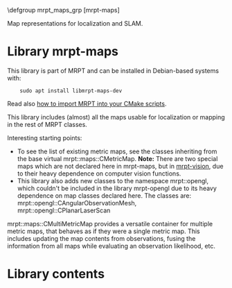 \defgroup mrpt_maps_grp [mrpt-maps]

Map representations for localization and SLAM.


# Library mrpt-maps

This library is part of MRPT and can be installed in Debian-based systems with:

		sudo apt install libmrpt-maps-dev

Read also [how to import MRPT into your CMake scripts](mrpt_from_cmake.html).

This library includes (almost) all the maps usable for localization or mapping
in the rest of MRPT classes.

Interesting starting points:
<ul>
<li> To see the list of existing metric maps, see the classes inheriting from
the base virtual mrpt::maps::CMetricMap. <b>Note:</b> There are two special
maps which are not declared here in mrpt-maps, but
in <a href="mrpt-vision.html" >mrpt-vision</a>, due to their
heavy dependence on computer vision functions. </li>
<li> This library also adds new classes to the namespace mrpt::opengl, which
couldn't be included in the library mrpt-opengl due to its heavy dependence on
map classes declared here. The classes are:
mrpt::opengl::CAngularObservationMesh,
mrpt::opengl::CPlanarLaserScan </li>
</ul>

mrpt::maps::CMultiMetricMap provides a versatile container for multiple metric
maps, that behaves as if they were a single metric map. This includes updating
the map contents from observations, fusing the information from all maps while
evaluating an observation likelihood, etc.

# Library contents
